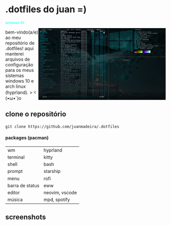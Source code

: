 # .dotfiles do juan =)
<p align="center">
    <p style="color: aqua; font-size: 0.75em;">windows 10:</p>
	<img src="https://github.com/juanmadeira/.dotfiles/blob/main/.screenshots/windows-screenshot.png" align="right" width="400px">
</p>
bem-vindo(a/e) ao meu repositório de .dotfiles! aqui manterei arquivos de configuração para os meus sistemas windows 10 e arch linux (hyprland).
>ヾ(•ω•`)o

## clone o repositório
```code
git clone https://github.com/juanmadeira/.dotfiles
```

#### packages (pacman)
|                 |                |
| --------------- | -------------- |
| wm              | hyprland       |
| terminal        | kitty          |
| shell           | bash           |
| prompt          | starship       |
| menu            | rofi           |
| barra de status | eww            |
| editor          | neovim, vscode |
| música          | mpd, spotify   |

## screenshots
